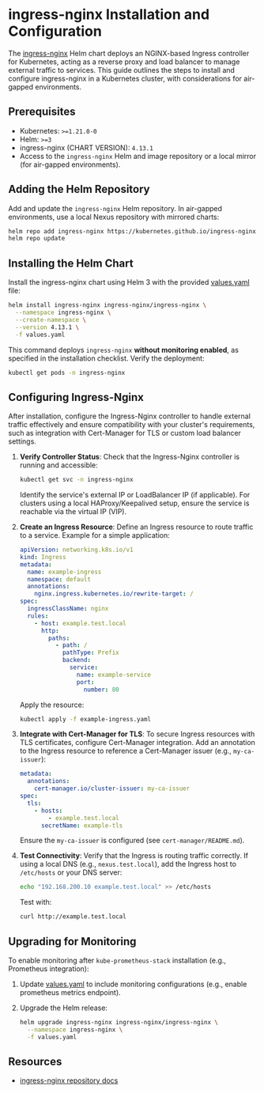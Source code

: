 # ingress-nginx Installation and Configuration

The [ingress-nginx](https://github.com/kubernetes/ingress-nginx) Helm chart deploys an NGINX-based Ingress controller for Kubernetes, acting as a reverse proxy and load balancer to manage external traffic to services. This guide outlines the steps to install and configure ingress-nginx in a Kubernetes cluster, with considerations for air-gapped environments.

## Prerequisites

- Kubernetes: `>=1.21.0-0`
- Helm: `>=3`
- ingress-nginx (CHART VERSION): `4.13.1`
- Access to the `ingress-nginx` Helm and image repository or a local mirror (for air-gapped environments).

## Adding the Helm Repository

Add and update the `ingress-nginx` Helm repository. In air-gapped environments, use a local Nexus repository with mirrored charts:

```bash
helm repo add ingress-nginx https://kubernetes.github.io/ingress-nginx
helm repo update
```

## Installing the Helm Chart

Install the ingress-nginx chart using Helm 3 with the provided [values.yaml](./values.yaml) file:

```bash
helm install ingress-nginx ingress-nginx/ingress-nginx \
  --namespace ingress-nginx \
  --create-namespace \
  --version 4.13.1 \
  -f values.yaml
```

This command deploys `ingress-nginx` **without monitoring enabled**, as specified in the installation checklist. Verify the deployment:

```bash
kubectl get pods -n ingress-nginx
```

## Configuring Ingress-Nginx

After installation, configure the Ingress-Nginx controller to handle external traffic effectively and ensure compatibility with your cluster's requirements, such as integration with Cert-Manager for TLS or custom load balancer settings.

1. **Verify Controller Status**:
   Check that the Ingress-Nginx controller is running and accessible:

   ```bash
   kubectl get svc -n ingress-nginx
   ```

   Identify the service's external IP or LoadBalancer IP (if applicable). For clusters using a local HAProxy/Keepalived setup, ensure the service is reachable via the virtual IP (VIP).

2. **Create an Ingress Resource**:
   Define an Ingress resource to route traffic to a service. Example for a simple application:

   ```yaml
   apiVersion: networking.k8s.io/v1
   kind: Ingress
   metadata:
     name: example-ingress
     namespace: default
     annotations:
       nginx.ingress.kubernetes.io/rewrite-target: /
   spec:
     ingressClassName: nginx
     rules:
       - host: example.test.local
         http:
           paths:
             - path: /
               pathType: Prefix
               backend:
                 service:
                   name: example-service
                   port:
                     number: 80
   ```

   Apply the resource:

   ```bash
   kubectl apply -f example-ingress.yaml
   ```

3. **Integrate with Cert-Manager for TLS**:
   To secure Ingress resources with TLS certificates, configure Cert-Manager integration. Add an annotation to the Ingress resource to reference a Cert-Manager issuer (e.g., `my-ca-issuer`):

   ```yaml
   metadata:
     annotations:
       cert-manager.io/cluster-issuer: my-ca-issuer
   spec:
     tls:
       - hosts:
           - example.test.local
         secretName: example-tls
   ```

   Ensure the `my-ca-issuer` is configured (see `cert-manager/README.md`).

4. **Test Connectivity**:
   Verify that the Ingress is routing traffic correctly. If using a local DNS (e.g., `nexus.test.local`), add the Ingress host to `/etc/hosts` or your DNS server:

   ```bash
   echo "192.168.200.10 example.test.local" >> /etc/hosts
   ```

   Test with:

   ```bash
   curl http://example.test.local
   ```

## Upgrading for Monitoring

To enable monitoring after `kube-prometheus-stack` installation (e.g., Prometheus integration):

1. Update [values.yaml](./values.yaml) to include monitoring configurations (e.g., enable prometheus metrics endpoint).

1. Upgrade the Helm release:

   ```bash
   helm upgrade ingress-nginx ingress-nginx/ingress-nginx \
     --namespace ingress-nginx \
     -f values.yaml
   ```

## Resources

- [ingress-nginx repository docs](https://github.com/kubernetes/ingress-nginx/tree/main/charts/ingress-nginx)

